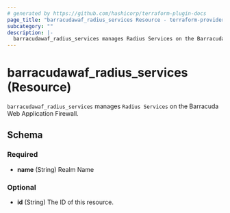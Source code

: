```yaml
---
# generated by https://github.com/hashicorp/terraform-plugin-docs
page_title: "barracudawaf_radius_services Resource - terraform-provider-barracudawaf"
subcategory: ""
description: |-
  barracudawaf_radius_services manages Radius Services on the Barracuda Web Application Firewall.
---
```


# barracudawaf_radius_services (Resource)

`barracudawaf_radius_services` manages `Radius Services` on the Barracuda Web Application Firewall.



<!-- schema generated by tfplugindocs -->
## Schema

### Required

- **name** (String) Realm Name

### Optional

- **id** (String) The ID of this resource.


